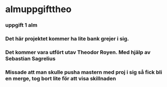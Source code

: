 # almuppgifttheo
### uppgift 1 alm
###  Det här projektet kommer ha lite bank grejer i sig.
###  Det kommer vara utfört utav Theodor Royen. Med hjälp av Sebastian Sagrelius
###  Missade att man skulle pusha mastern med proj i sig så fick bli en merge, tog bort lite för att visa skillnaden
